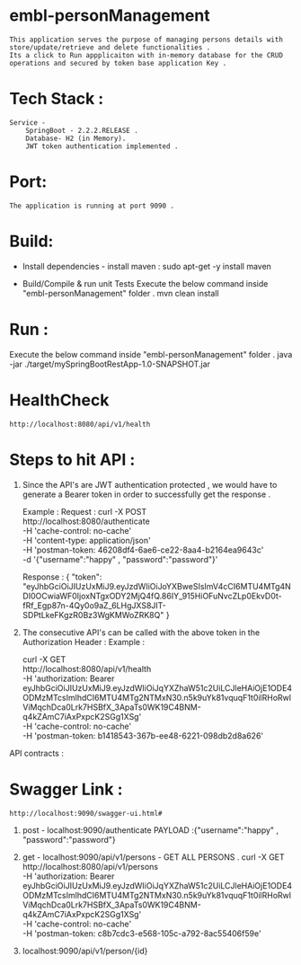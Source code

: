 # embl-personManagement
    This application serves the purpose of managing persons details with store/update/retrieve and delete functionalities .
    Its a click to Run appplicaiton with in-memory database for the CRUD operations and secured by token base application Key .

# Tech Stack :
    Service -
        SpringBoot - 2.2.2.RELEASE .
        Database- H2 (in Memory).
        JWT token authentication implemented .

# Port:
    The application is running at port 9090 .

# Build:
  * Install dependencies -
        install maven  :
        sudo apt-get -y install maven

  * Build/Compile & run unit Tests
        Execute the below command inside "embl-personManagement" folder .
            mvn clean install


# Run :
  Execute the below command inside "embl-personManagement" folder .
    java -jar ./target/mySpringBootRestApp-1.0-SNAPSHOT.jar


# HealthCheck
    http://localhost:8080/api/v1/health


# Steps to hit API :

1. Since the API's are JWT authentication protected , we would have to generate a Bearer token in order to successfully get the response .

    Example :
    Request :
    curl -X POST \
      http://localhost:8080/authenticate \
      -H 'cache-control: no-cache' \
      -H 'content-type: application/json' \
      -H 'postman-token: 46208df4-6ae6-ce22-8aa4-b2164ea9643c' \
      -d '{"username":"happy" , "password":"password"}'

    Response :
        {
        "token": "eyJhbGciOiJIUzUxMiJ9.eyJzdWIiOiJoYXBweSIsImV4cCI6MTU4MTg4NDI0OCwiaWF0IjoxNTgxODY2MjQ4fQ.86IY_915HiOFuNvcZLp0EkvD0t-fRf_Egp87n-4Qy0o9aZ_6LHgJXS8JIT-SDPtLkeFKgzR0Bz3WgKMWoZRK8Q"
        }

2. The consecutive API's can be called with the above token in the Authorization Header :
    Example :

    curl -X GET \
  http://localhost:8080/api/v1/health \
  -H 'authorization: Bearer eyJhbGciOiJIUzUxMiJ9.eyJzdWIiOiJqYXZhaW51c2UiLCJleHAiOjE1ODE4ODMzMTcsImlhdCI6MTU4MTg2NTMxN30.n5k9uYk81vquqF1t0ilRHoRwlViMqchDca0Lrk7HSBfX_3ApaTs0WK19C4BNM-q4kZAmC7iAxPxpcK2SGg1XSg' \
  -H 'cache-control: no-cache' \
  -H 'postman-token: b1418543-367b-ee48-6221-098db2d8a626'

API contracts :

# Swagger Link :
    http://localhost:9090/swagger-ui.html#

1. post - localhost:9090/authenticate
    PAYLOAD :{"username":"happy" , "password":"password"}

2. get - localhost:9090/api/v1/persons - GET ALL PERSONS .
curl -X GET \
  http://localhost:8080/api/v1/persons \
  -H 'authorization: Bearer eyJhbGciOiJIUzUxMiJ9.eyJzdWIiOiJqYXZhaW51c2UiLCJleHAiOjE1ODE4ODMzMTcsImlhdCI6MTU4MTg2NTMxN30.n5k9uYk81vquqF1t0ilRHoRwlViMqchDca0Lrk7HSBfX_3ApaTs0WK19C4BNM-q4kZAmC7iAxPxpcK2SGg1XSg' \
  -H 'cache-control: no-cache' \
  -H 'postman-token: c8b7cdc3-e568-105c-a792-8ac55406f59e'

3. localhost:9090/api/v1/person/{id}


